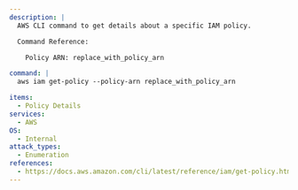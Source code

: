 ```yaml
---
description: |
  AWS CLI command to get details about a specific IAM policy.

  Command Reference:

  	Policy ARN: replace_with_policy_arn

command: |
  aws iam get-policy --policy-arn replace_with_policy_arn

items:
  - Policy Details
services:
  - AWS
OS:
  - Internal
attack_types:
  - Enumeration
references:
  - https://docs.aws.amazon.com/cli/latest/reference/iam/get-policy.html
---
```

